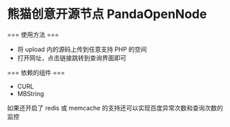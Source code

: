 熊猫创意开源节点 PandaOpenNode
=============

=== 使用方法 ===
-  将 upload 内的源码上传到任意支持 PHP 的空间
-  打开网址，点击链接跳转到查询界面即可

=== 依赖的组件 ===
-  CURL
-  MBString

如果还开启了 redis 或 memcache 的支持还可以实现百度异常次数和查询次数的监控